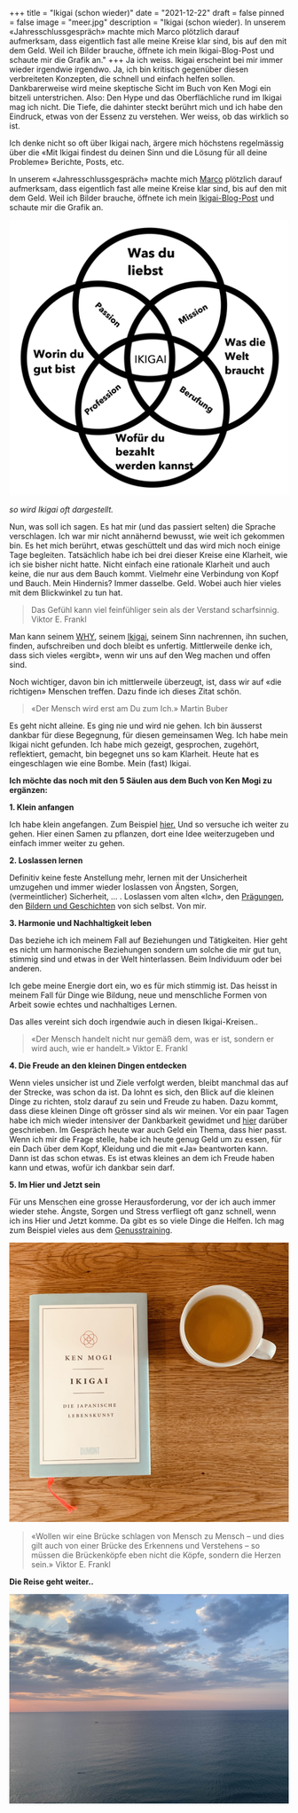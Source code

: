 +++
title = "Ikigai (schon wieder)"
date = "2021-12-22"
draft = false
pinned = false
image = "meer.jpg"
description = "Ikigai (schon wieder). In unserem «Jahresschlussgespräch» machte mich Marco plötzlich darauf aufmerksam, dass eigentlich fast alle meine Kreise klar sind, bis auf den mit dem Geld. Weil ich Bilder brauche, öffnete ich mein Ikigai-Blog-Post und schaute mir die Grafik an."
+++
Ja ich weiss. Ikigai erscheint bei mir immer wieder irgendwie irgendwo. Ja, ich bin kritisch gegenüber diesen verbreiteten Konzepten, die schnell und einfach helfen sollen. Dankbarerweise wird meine skeptische Sicht im Buch von Ken Mogi ein bitzeli unterstrichen. Also: Den Hype und das Oberflächliche rund im Ikigai mag ich nicht. Die Tiefe, die dahinter steckt berührt mich und ich habe den Eindruck, etwas von der Essenz zu verstehen. Wer weiss, ob das wirklich so ist. 

Ich denke nicht so oft über Ikigai nach, ärgere mich höchstens regelmässig über die «Mit Ikigai findest du deinen Sinn und die Lösung für all deine Probleme» Berichte, Posts, etc. 

In unserem «Jahresschlussgespräch» machte mich [Marco](https://www.marcojakob.blog) plötzlich darauf aufmerksam, dass eigentlich fast alle meine Kreise klar sind, bis auf den mit dem Geld. Weil ich Bilder brauche, öffnete ich mein [Ikigai-Blog-Post](https://www.zukunftshelden.ch/post/ikigai-die-japanische-lebenskunst) und schaute mir die Grafik an. 

![](mo-gliches-ikigai_ikigai.png)

*so wird Ikigai oft dargestellt.* 

Nun, was soll ich sagen. Es hat mir (und das passiert selten) die Sprache verschlagen. Ich war mir nicht annähernd bewusst, wie weit ich gekommen bin. Es het mich berührt, etwas geschüttelt und das wird mich noch einige Tage begleiten. Tatsächlich habe ich bei drei dieser Kreise eine Klarheit, wie ich sie bisher nicht hatte. Nicht einfach eine rationale Klarheit und auch keine, die nur aus dem Bauch kommt. Vielmehr eine Verbindung von Kopf und Bauch. Mein Hindernis? Immer dasselbe. Geld. Wobei auch hier vieles mit dem Blickwinkel zu tun hat. 





> Das Gefühl kann viel feinfühliger sein als der Verstand scharfsinnig. Viktor E. Frankl

Man kann seinem [WHY](https://www.zukunftshelden.ch/post/deinwarum), seinem [Ikigai](https://www.zukunftshelden.ch/post/ikigai-die-japanische-lebenskunst), seinem Sinn nachrennen, ihn suchen, finden, aufschreiben und doch bleibt es unfertig. Mittlerweile denke ich, dass sich vieles «ergibt», wenn wir uns auf den Weg machen und offen sind. 

Noch wichtiger, davon bin ich mittlerweile überzeugt, ist, dass wir auf «die richtigen» Menschen treffen. Dazu finde ich dieses Zitat schön.





> «Der Mensch wird erst am Du zum Ich.» Martin Buber

Es geht nicht alleine. Es ging nie und wird nie gehen. Ich bin äusserst dankbar für diese Begegnung, für diesen gemeinsamen Weg. Ich habe mein Ikigai nicht gefunden. Ich habe mich gezeigt, gesprochen, zugehört, reflektiert, gemacht, bin begegnet uns so kam Klarheit. Heute hat es eingeschlagen wie eine Bombe. Mein (fast) Ikigai. 



**Ich möchte das noch mit den 5 Säulen aus dem Buch von Ken Mogi zu ergänzen:**

**1. Klein anfangen**

Ich habe klein angefangen. Zum Beispiel [hier.](https://entwicklungsfreiraum.podigee.io/1-klein-anfangen) Und so versuche ich weiter zu gehen. Hier einen Samen zu pflanzen, dort eine Idee weiterzugeben und einfach immer weiter zu gehen. 

**2. Loslassen lernen**

Definitiv keine feste Anstellung mehr, lernen mit der Unsicherheit umzugehen und immer wieder loslassen von Ängsten, Sorgen, (vermeintlicher) Sicherheit, ... . Loslassen vom alten «Ich», den [Prägungen](https://www.bensblog.ch/scheiss-pragungen/), den [Bildern und Geschichten](https://www.bensblog.ch/lesen/) von sich selbst. Von mir.

**3. Harmonie und Nachhaltigkeit leben**

Das beziehe ich ich meinem Fall auf Beziehungen und Tätigkeiten. Hier geht es nicht um harmonische Beziehungen sondern um solche die mir gut tun, stimmig sind und etwas in der Welt hinterlassen. Beim Individuum oder bei anderen. 

Ich gebe meine Energie dort ein, wo es für mich stimmig ist. Das heisst in meinem Fall für Dinge wie Bildung, neue und menschliche Formen von Arbeit sowie echtes und nachhaltiges Lernen.

Das alles vereint sich doch irgendwie auch in diesen Ikigai-Kreisen.. 

> «Der Mensch handelt nicht nur gemäß dem, was er ist, sondern er wird auch, wie er handelt.» Viktor E. Frankl

**4. Die Freude an den kleinen Dingen entdecken**

Wenn vieles unsicher ist und Ziele verfolgt werden, bleibt manchmal das auf der Strecke, was schon da ist. Da lohnt es sich, den Blick auf die kleinen Dinge zu richten, stolz darauf zu sein und Freude zu haben. Dazu kommt, dass diese kleinen Dinge oft grösser sind als wir meinen. Vor ein paar Tagen habe ich mich wieder intensiver der Dankbarkeit gewidmet und [hier](https://www.bensblog.ch/wenn-losungen-und-wege-vor-der-nase-liegen/) darüber geschrieben. Im Gespräch heute war auch Geld ein Thema, dass hier passt. Wenn ich mir die Frage stelle, habe ich heute genug Geld um zu essen, für ein Dach über dem Kopf, Kleidung und die mit «Ja» beantworten kann. Dann ist das schon etwas. Es ist etwas kleines an dem ich Freude haben kann und etwas, wofür ich dankbar sein darf. 

**5. Im Hier und Jetzt sein**

Für uns Menschen eine grosse Herausforderung, vor der ich auch immer wieder stehe. Ängste, Sorgen und Stress verfliegt oft ganz schnell, wenn ich ins Hier und Jetzt komme. Da gibt es so viele Dinge die Helfen. Ich mag zum Beispiel vieles aus dem [Genusstraining](https://bensgenusstraining.jimdofree.com/).

![](ikigai-ken-mogi.jpg)

> «Wollen wir eine Brücke schlagen von Mensch zu Mensch – und dies gilt auch von einer Brücke des Erkennens und Verstehens – so müssen die Brückenköpfe eben nicht die Köpfe, sondern die Herzen sein.» Viktor E. Frankl



**Die Reise geht weiter..**

![](meer.jpg)